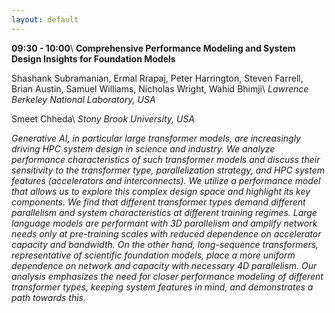 ```yaml
---
layout: default
---
```


**09:30 - 10:00**\\
**Comprehensive Performance Modeling and System Design Insights for Foundation Models**

Shashank Subramanian, Ermal Rrapaj, Peter Harrington, Steven Farrell, Brian Austin, Samuel Williams, Nicholas Wright, Wahid Bhimji\\
_Lawrence Berkeley National Laboratory, USA_

Smeet Chheda\\
_Stony Brook University, USA_

_Generative AI, in particular large transformer models, are increasingly driving HPC system design in science and industry. We analyze performance characteristics of such transformer models and discuss their sensitivity to the transformer type, parallelization strategy, and HPC system features (accelerators and interconnects). We utilize a performance model that allows us to explore this complex design space and highlight its key components. We find that different transformer types demand different parallelism and system characteristics at different training regimes. Large language models are performant with 3D parallelism and amplify network needs only at pre-training scales with reduced dependence on accelerator capacity and bandwidth. On the other hand, long-sequence transformers, representative of scientific foundation models, place a more uniform dependence on network and capacity with necessary 4D parallelism. Our analysis emphasizes the need for closer performance modeling of different transformer types, keeping system features in mind, and demonstrates a path towards this._